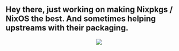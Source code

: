 ## Hey there, just working on making Nixpkgs / NixOS the best. And sometimes helping upstreams with their packaging.

<p align="center">
  <a href="https://github.com/jonringer/">
    <img src="https://github-readme-stats.vercel.app/api?username=jonringer&include_all_commits=true&show_icons=true&bg_color=232627&text_color=c5d5ed&icon_color=598ede&title_color=1e58b0" />
  </a>
</p>
